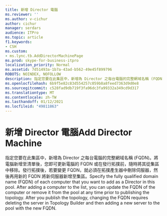```yaml
---
title: 新增 Director 電腦
ms.reviewer: ''
ms.author: v-cichur
author: cichur
manager: serdars
audience: ITPro
ms.topic: article
f1.keywords:
- CSH
ms.custom:
- ms.lync.tb.AddDirectorMachinePage
ms.prod: skype-for-business-itpro
localization_priority: Normal
ms.assetid: 7d51493a-1b7a-43ad-b562-49e45f899796
ROBOTS: NOINDEX, NOFOLLOW
description: 指定您要在此集區中，新增為 Director 之每台電腦的完整網域名稱 (FQDN)。將電腦新增至清單後，您即可更新電腦的 FQDN 或在發行拓撲前，隨時將其從集區中移除。發行拓撲後，若要變更 FQDN，就必須在拓撲產生器中刪除伺服器，然後再用新的 FQDN 將新伺服器新增至集區。
ms.openlocfilehash: 6b9f5e82c83d554257c059b8a8feed7363d9d0e8
ms.sourcegitcommit: c528fad9db719f3fa96dc3fa99332a349cd9d317
ms.translationtype: MT
ms.contentlocale: zh-TW
ms.lasthandoff: 01/12/2021
ms.locfileid: "49811863"
---
```

# <a name="add-director-machine"></a><span data-ttu-id="c5375-105">新增 Director 電腦</span><span class="sxs-lookup"><span data-stu-id="c5375-105">Add Director Machine</span></span>
 
<span data-ttu-id="c5375-p102">指定您要在此集區中，新增為 Director 之每台電腦的完整網域名稱 (FQDN)。將電腦新增至清單後，您即可更新電腦的 FQDN 或在發行拓撲前，隨時將其從集區中移除。發行拓撲後，若要變更 FQDN，就必須在拓撲產生器中刪除伺服器，然後再用新的 FQDN 將新伺服器新增至集區。</span><span class="sxs-lookup"><span data-stu-id="c5375-p102">Specify the fully qualified domain name (FQDN) of each computer that you want to add as a Director in this pool. After adding a computer to the list, you can update the FQDN of the computer or remove it from the pool at any time prior to publishing the topology. After you publish the topology, changing the FQDN requires deleting the server in Topology Builder and then adding a new server to the pool with the new FQDN.</span></span> 
  

